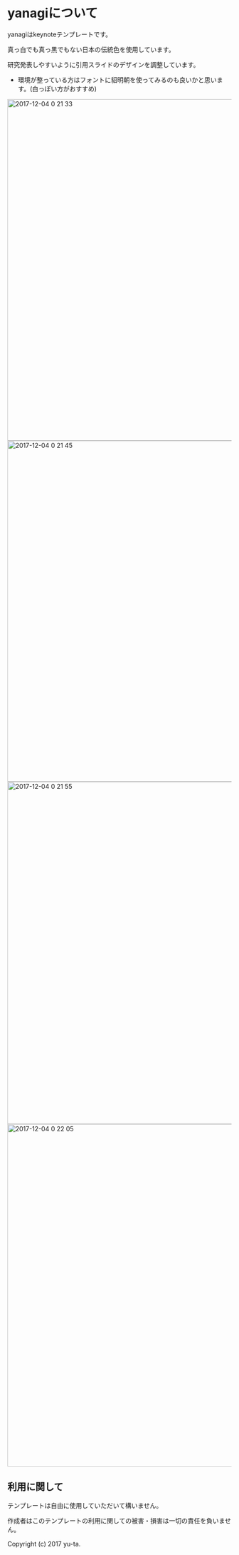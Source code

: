 # yanagiについて
yanagiはkeynoteテンプレートです。

真っ白でも真っ黒でもない日本の伝統色を使用しています。

研究発表しやすいように引用スライドのデザインを調整しています。

- 環境が整っている方はフォントに貂明朝を使ってみるのも良いかと思います。(白っぽい方がおすすめ)

<img width="766" alt="2017-12-04 0 21 33" src="https://user-images.githubusercontent.com/12754521/33532462-4c90676c-d8dd-11e7-93c0-b092b35c883e.png">

<img width="765" alt="2017-12-04 0 21 45" src="https://user-images.githubusercontent.com/12754521/33532465-4e35fcd0-d8dd-11e7-9bd6-75d0cfdbb8b5.png">

<img width="768" alt="2017-12-04 0 21 55" src="https://user-images.githubusercontent.com/12754521/33532466-4fb3d852-d8dd-11e7-832b-cf75309fba9c.png">

<img width="768" alt="2017-12-04 0 22 05" src="https://user-images.githubusercontent.com/12754521/33532469-51341a5c-d8dd-11e7-92c0-e33795c68db8.png">



## 利用に関して
テンプレートは自由に使用していただいて構いません。

作成者はこのテンプレートの利用に関しての被害・損害は一切の責任を負いません。

Copyright (c) 2017 yu-ta.
